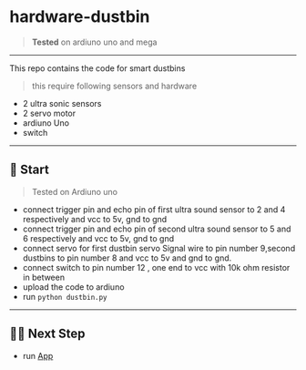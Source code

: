 # hardware-dustbin
> **Tested** on ardiuno uno and mega

----

This repo contains the code for smart dustbins
 > this require following sensors and hardware
 - 2 ultra sonic sensors
 - 2 servo motor
 - ardiuno Uno
 - switch
 
 ----
 
## 🏃 Start
> Tested on Ardiuno uno
- connect trigger pin and echo pin of first ultra sound sensor to 2 and 4 respectively and vcc to 5v, gnd to gnd
- connect trigger pin and echo pin of second ultra sound sensor to 5 and 6 respectively and vcc to 5v, gnd to gnd
- connect servo for first dustbin servo Signal wire to pin number 9,second dustbins to pin number 8 and vcc to 5v and gnd to gnd.
- connect switch to pin number 12 , one end to vcc with 10k ohm resistor in between
- upload the code to ardiuno
- run ``` python dustbin.py ```

----

## 🙌🏻 Next Step
- run [App](https://github.com/Aniket965/rn-dustbin)
